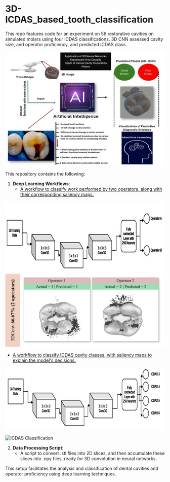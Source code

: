 # 3D-ICDAS_based_tooth_classification
This repo features code for an experiment on 56 restorative cavities on simulated molars using four ICDAS classifications. 3D CNN assessed cavity size, and operator proficiency, and predicted ICDAS class.

![Flowchart](https://github.com/aguynamedSaif/3D-ICDAS_based_tooth_classification/raw/main/utils/flowchart.jpg)


This repository contains the following:

1. **Deep Learning Workflows**: 
   - [A workflow to classify work performed by two operators, along with their corresponding saliency maps.](https://github.com/aguynamedSaif/3D-ICDAS_based_tooth_classification/tree/main/2_operators_classification/code)

   

<div align="center">

  <img src="https://github.com/aguynamedSaif/3D-ICDAS_based_tooth_classification/raw/main/utils/workflow_2operator.jpg" alt="Workflow for 2 Operators" width="600" />

  <img src="https://github.com/aguynamedSaif/3D-ICDAS_based_tooth_classification/raw/main/utils/ICDAS%202%20Operators%20Classification.svg" alt="ICDAS 2 Operators Classification" width="600" />

</div>



   - [A workflow to classify ICDAS cavity classes, with saliency maps to explain the model's decisions.](https://github.com/aguynamedSaif/3D-ICDAS_based_tooth_classification/tree/main/4_classes_classification)

   ![Workflow for ICDAS Classification](https://github.com/aguynamedSaif/3D-ICDAS_based_tooth_classification/raw/main/utils/workflow_ICDAS.jpg)

   ![ICDAS Classification](https://github.com/aguynamedSaif/3D-ICDAS_based_tooth_classification/raw/main/utils/ICDAS%20Classification.svg)



2. **Data Processing Script**: 
   - A script to convert .stl files into 2D slices, and then accumulate these slices into .npy files, ready for 3D convolution in neural networks.

This setup facilitates the analysis and classification of dental cavities and operator proficiency using deep learning techniques.